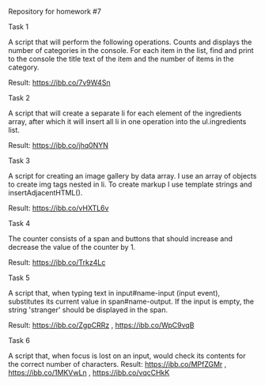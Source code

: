 Repository for homework #7

Task 1

A script that will perform the following operations.
Counts and displays the number of categories in the console.
For each item in the list, find and print to the console the title text of the item and the number of items in the category.

Result:
https://ibb.co/7v9W4Sn

Task 2

A script that will create a separate li for each element of the ingredients array, after which it will insert all li in one operation into the ul.ingredients list.

Result:
https://ibb.co/jhq0NYN

Task 3

A script for creating an image gallery by data array.
I use an array of objects to create img tags nested in li. To create markup I use template strings and insertAdjacentHTML().

Result:
https://ibb.co/vHXTL6v

Task 4

The counter consists of a span and buttons that should increase and decrease the value of the counter by 1.

Result:
https://ibb.co/Trkz4Lc

Task 5

A script that, when typing text in input#name-input (input event), substitutes its current value in span#name-output. If the input is empty, the string 'stranger' should be displayed in the span.

Result:
https://ibb.co/ZgpCRRz ,
https://ibb.co/WpC9vqB

Task 6

A script that, when focus is lost on an input, would check its contents for the correct number of characters.
Result:
https://ibb.co/MPfZGMr ,
https://ibb.co/1MKVwLn ,
https://ibb.co/vqcCHkK
